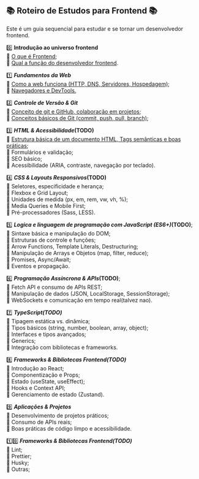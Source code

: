
## 📚 Roteiro de Estudos para Frontend 📚

Este é um guia sequencial para estudar e se tornar um desenvolvedor frontend.

0️⃣ <b>Introdução ao universo frontend</b>
<br>🔹 [O que é Frontend](/docs/Front/introduction/what_frontend.md);
<br>🔹 [Qual a função do desenvolvedor frontend](/docs/Front/introduction/what_frontend_develop.md).

1️⃣ *<b>Fundamentos da Web*</b>
<br>🔹 [Como a web funciona (HTTP, DNS, Servidores, Hospedagem)](/docs/Front/web-fundamentals/http-dns-servers-hostings.md);
<br>🔹 [Navegadores e DevTools.](/docs/Front/web-fundamentals/browser-and-devtools.md)

2️⃣ *<b>Controle de Versão & Git*</b>
<br>🔹 [Conceito de git e GitHub, colaboração em projetos](/docs/Front/git/introduction.md);<br>🔹 [Conceitos básicos de Git (commit, push, pull, branch)](/docs/Front/git/commands.md);


3️⃣ *<b>HTML & Acessibilidade*(TODO)</b>
<br>🔹 [Estrutura básica de um documento HTML, Tags semânticas e boas práticas](/docs/Front/html/structure-basic.md);
<br>🔹 Formulários e validação;
<br>🔹 SEO básico;
<br>🔹 Acessibilidade (ARIA, contraste, navegação por teclado).

4️⃣ *<b>CSS & Layouts Responsivos*(TODO)</b>
<br>🔹 Seletores, especificidade e herança;
<br>🔹 Flexbox e Grid Layout;
<br>🔹 Unidades de medida (px, em, rem, vw, vh, %);
<br>🔹 Media Queries e Mobile First;
<br>🔹 Pré-processadores (Sass, LESS).

5️⃣ *<b>Logica e linguagem de programação com JavaScript (ES6+)*(TODO)</b>;
<br>🔹 Sintaxe básica e manipulação do DOM;
<br>🔹 Estruturas de controle e funções;
<br>🔹 Arrow Functions, Template Literals, Destructuring;
<br>🔹 Manipulação de Arrays e Objetos (map, filter, reduce);
<br>🔹 Promises, Async/Await;
<br>🔹 Eventos e propagação.

6️⃣ *<b>Programação Assíncrona & APIs*(TODO)</b>;
<br>🔹 Fetch API e consumo de APIs REST;
<br>🔹 Manipulação de dados (JSON, LocalStorage, SessionStorage);
<br>🔹 WebSockets e comunicação em tempo real(talvez nao).

7️⃣ *<b>TypeScript(TODO)</b>*
<br>🔹 Tipagem estática vs. dinâmica;
<br>🔹 Tipos básicos (string, number, boolean, array, object);
<br>🔹 Interfaces e tipos avançados;
<br>🔹 Generics;
<br>🔹 Integração com bibliotecas e frameworks.

8️⃣ *<b>Frameworks & Bibliotecas Frontend(TODO)</b>*
<br>🔹 Introdução ao React;
<br>🔹 Componentização e Props;
<br>🔹 Estado (useState, useEffect);
<br>🔹 Hooks e Context API;
<br>🔹 Gerenciamento de estado (Zustand).

9️⃣ *<b>Aplicações & Projetos*</b>
<br>🔹 Desenvolvimento de projetos práticos;
<br>🔹 Consumo de APIs reais;
<br>🔹 Boas práticas de código limpo e acessibilidade.

1️⃣0️⃣ *<b>Frameworks & Bibliotecas Frontend(TODO)</b>*
<br>🔹 Lint;
<br>🔹 Prettier;
<br>🔹 Husky;
<br>🔹 Outras;

